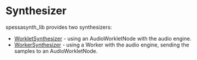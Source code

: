 # Synthesizer

spessasynth_lib provides two synthesizers:

- [WorkletSynthesizer](worklet-synthesizer.md) - using an AudioWorkletNode with the audio engine.
- [WorkerSynthesizer](worker-synthesizer.md) - using a Worker with the audio engine, sending the samples to an AudioWorkletNode.